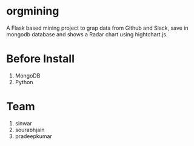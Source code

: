 # orgmining
A Flask based mining project to grap data from Github and Slack, save in mongodb database and shows a Radar chart using hightchart.js.

# Before Install
1. MongoDB
2. Python

# Team 
1. sinwar
2. sourabhjain
3. pradeepkumar

